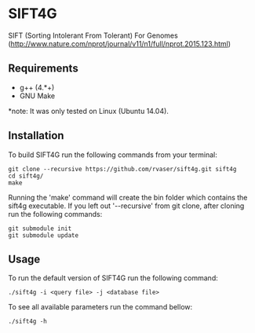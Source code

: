 # SIFT4G

SIFT (Sorting Intolerant From Tolerant) For Genomes (http://www.nature.com/nprot/journal/v11/n1/full/nprot.2015.123.html)

## Requirements
- g++ (4.\*+)
- GNU Make

\*note: It was only tested on Linux (Ubuntu 14.04).

## Installation

To build SIFT4G run the following commands from your terminal:

    git clone --recursive https://github.com/rvaser/sift4g.git sift4g
    cd sift4g/
    make

Running the 'make' command will create the bin folder which contains the sift4g executable. If you left out '--recursive' from git clone, after cloning run the following commands:

    git submodule init
    git submodule update

## Usage

To run the default version of SIFT4G run the following command:

    ./sift4g -i <query file> -j <database file>

To see all available parameters run the command bellow:

    ./sift4g -h
